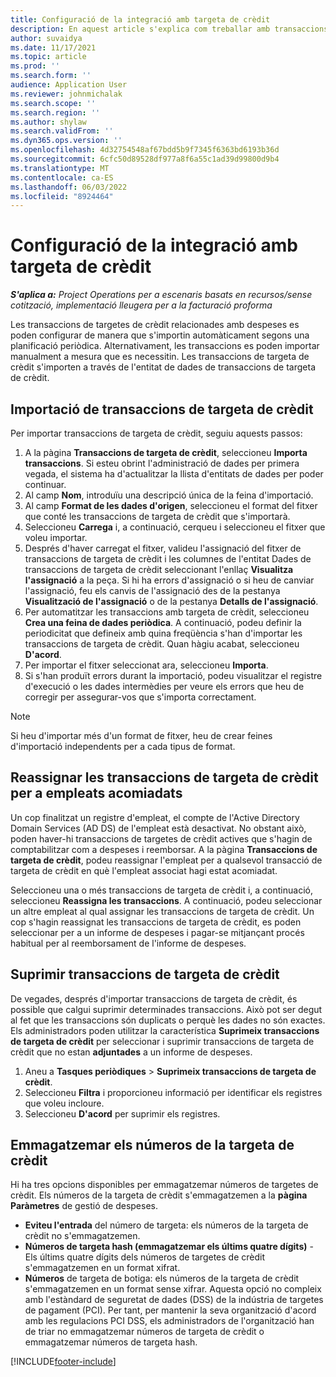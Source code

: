```yaml
---
title: Configuració de la integració amb targeta de crèdit
description: En aquest article s'explica com treballar amb transaccions amb targeta de crèdit relacionades amb les despeses.
author: suvaidya
ms.date: 11/17/2021
ms.topic: article
ms.prod: ''
ms.search.form: ''
audience: Application User
ms.reviewer: johnmichalak
ms.search.scope: ''
ms.search.region: ''
ms.author: shylaw
ms.search.validFrom: ''
ms.dyn365.ops.version: ''
ms.openlocfilehash: 4d32754548af67bdd5b9f7345f6363bd6193b36d
ms.sourcegitcommit: 6cfc50d89528df977a8f6a55c1ad39d99800d9b4
ms.translationtype: MT
ms.contentlocale: ca-ES
ms.lasthandoff: 06/03/2022
ms.locfileid: "8924464"
---
```

# <a name="set-up-credit-card-integration"></a>Configuració de la integració amb targeta de crèdit

_**S'aplica a:** Project Operations per a escenaris basats en recursos/sense cotització, implementació lleugera per a la facturació proforma_

Les transaccions de targetes de crèdit relacionades amb despeses es poden configurar de manera que s'importin automàticament segons una planificació periòdica. Alternativament, les transaccions es poden importar manualment a mesura que es necessitin. Les transaccions de targeta de crèdit s'importen a través de l'entitat de dades de transaccions de targeta de crèdit.

## <a name="import-credit-card-transactions"></a>Importació de transaccions de targeta de crèdit

Per importar transaccions de targeta de crèdit, seguiu aquests passos:

1. A la pàgina **Transaccions de targeta de crèdit**, seleccioneu **Importa transaccions**. Si esteu obrint l'administració de dades per primera vegada, el sistema ha d'actualitzar la llista d'entitats de dades per poder continuar.
2. Al camp **Nom**, introduïu una descripció única de la feina d'importació.
3. Al camp **Format de les dades d'origen**, seleccioneu el format del fitxer que conté les transaccions de targeta de crèdit que s'importarà.
4. Seleccioneu **Carrega** i, a continuació, cerqueu i seleccioneu el fitxer que voleu importar.
5. Després d'haver carregat el fitxer, valideu l'assignació del fitxer de transaccions de targeta de crèdit i les columnes de l'entitat Dades de transaccions de targeta de crèdit seleccionant l'enllaç **Visualitza l'assignació** a la peça. Si hi ha errors d'assignació o si heu de canviar l'assignació, feu els canvis de l'assignació des de la pestanya **Visualització de l'assignació** o de la pestanya **Detalls de l'assignació**.
6. Per automatitzar les transaccions amb targeta de crèdit, seleccioneu **Crea una feina de dades periòdica**. A continuació, podeu definir la periodicitat que defineix amb quina freqüència s'han d'importar les transaccions de targeta de crèdit. Quan hàgiu acabat, seleccioneu **D'acord**.
7. Per importar el fitxer seleccionat ara, seleccioneu **Importa**.
8. Si s'han produït errors durant la importació, podeu visualitzar el registre d'execució o les dades intermèdies per veure els errors que heu de corregir per assegurar-vos que s'importa correctament.

> [!NOTE]
> Si heu d'importar més d'un format de fitxer, heu de crear feines d'importació independents per a cada tipus de format.

## <a name="reassign-the-credit-card-transactions-for-terminated-employees"></a>Reassignar les transaccions de targeta de crèdit per a empleats acomiadats

Un cop finalitzat un registre d'empleat, el compte de l'Active Directory Domain Services (AD DS) de l'empleat està desactivat. No obstant això, poden haver-hi transaccions de targetes de crèdit actives que s'hagin de comptabilitzar com a despeses i reemborsar. A la pàgina **Transaccions de targeta de crèdit**, podeu reassignar l'empleat per a qualsevol transacció de targeta de crèdit en què l'empleat associat hagi estat acomiadat.

Seleccioneu una o més transaccions de targeta de crèdit i, a continuació, seleccioneu **Reassigna les transaccions**. A continuació, podeu seleccionar un altre empleat al qual assignar les transaccions de targeta de crèdit. Un cop s'hagin reassignat les transaccions de targeta de crèdit, es poden seleccionar per a un informe de despeses i pagar-se mitjançant procés habitual per al reemborsament de l'informe de despeses.

## <a name="delete-credit-card-transactions"></a>Suprimir transaccions de targeta de crèdit 

De vegades, després d'importar transaccions de targeta de crèdit, és possible que calgui suprimir determinades transaccions. Això pot ser degut al fet que les transaccions són duplicats o perquè les dades no són exactes. Els administradors poden utilitzar la característica **Suprimeix transaccions de targeta de crèdit** per seleccionar i suprimir transaccions de targeta de crèdit que no estan **adjuntades** a un informe de despeses. 

1. Aneu a **Tasques periòdiques** > **Suprimeix transaccions de targeta de crèdit**.
2. Seleccioneu **Filtra** i proporcioneu informació per identificar els registres que voleu incloure.
3. Seleccioneu **D'acord** per suprimir els registres. 

## <a name="storing-credit-card-numbers"></a>Emmagatzemar els números de la targeta de crèdit

Hi ha tres opcions disponibles per emmagatzemar números de targetes de crèdit. Els números de la targeta de crèdit s'emmagatzemen a la **pàgina Paràmetres** de gestió de despeses.

- **Eviteu l'entrada** del número de targeta: els números de la targeta de crèdit no s'emmagatzemen.
- **Números de targeta hash (emmagatzemar els últims quatre dígits)** - Els últims quatre dígits dels números de targetes de crèdit s'emmagatzemen en un format xifrat.
- **Números** de targeta de botiga: els números de la targeta de crèdit s'emmagatzemen en un format sense xifrar. Aquesta opció no compleix amb l'estàndard de seguretat de dades (DSS) de la indústria de targetes de pagament (PCI). Per tant, per mantenir la seva organització d'acord amb les regulacions PCI DSS, els administradors de l'organització han de triar no emmagatzemar números de targeta de crèdit o emmagatzemar números de targeta hash.

[!INCLUDE[footer-include](../includes/footer-banner.md)]
